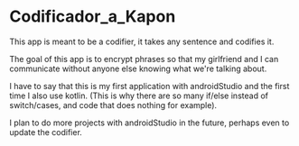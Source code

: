 # Codificador_a_Kapon
This app is meant to be a codifier, it takes any sentence and codifies it. 

The goal of this app is to encrypt phrases so that my girlfriend and I can communicate without anyone else knowing what we're talking about.

I have to say that this is my first application with androidStudio and the first time I also use kotlin. (This is why there are so many if/else instead of switch/cases, and code that does nothing for example).

I plan to do more projects with androidStudio in the future, perhaps even to update the codifier.
